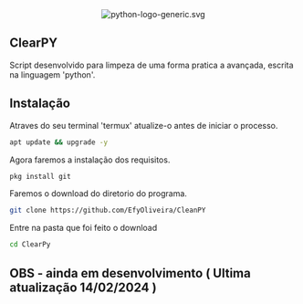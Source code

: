 
<div align="center">
  <img src="https://www.python.org/static/community_logos/python-logo-generic.svg" alt="python-logo-generic.svg">
</div>

## ClearPY

 Script desenvolvido para limpeza de uma forma pratica a avançada, escrita na linguagem 'python'.

 ## Instalação

  Atraves do seu terminal 'termux' atualize-o antes de iniciar o processo.

  ```bash
apt update && upgrade -y
```

 Agora faremos a instalação dos requisitos.

 ```bash
pkg install git
```

 Faremos o download do diretorio do programa.

 ```bash
git clone https://github.com/EfyOliveira/CleanPY
```

  Entre na pasta que foi feito o download

```bash
cd ClearPy
```

## OBS - ainda em desenvolvimento ( Ultima atualização 14/02/2024 )

